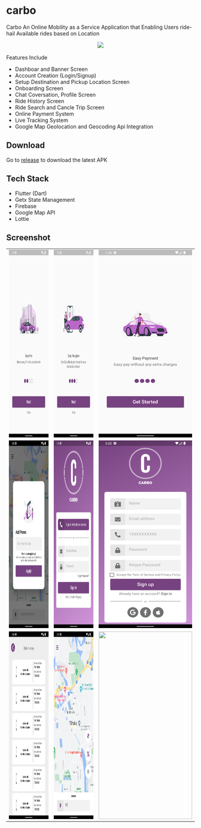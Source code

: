 # carbo

Carbo An Online Mobility as a Service Application that Enabling Users ride-hail Available rides based on Location

<P align="center">
  <img src="/blob/main/screenshot/screenshot_featuregraphic.png"/>
</p>

Features Include

* Dashboar and Banner Screen
* Account Creation (Login/Signup)
* Setup Destination and Pickup Location Screen
* Onboarding Screen
* Chat Coversation, Profile Screen
* Ride History Screen
* Ride Search and Cancle Trip Screen
* Online Payment System
* Live Tracking System
* Google Map Geolocation and Geocoding Api Integration

## Download
Go to [release]("https://github.com/AYOMITIDE-OAJ/cargoshare/releases") to download the latest APK

## Tech Stack
- Flutter (Dart)
- Getx State Management
- Firebase
- Google Map API
- Lottie

## Screenshot 

<table>
  <tr>
    <td>
      <img src="https://github.com/AYOMITIDE-OAJ/cargoshare/blob/main/screenshot/carbo_01.png" width="250" height="500"/>  
    </td>
    <td>
      <img src="https://github.com/AYOMITIDE-OAJ/cargoshare/blob/main/screenshot/cargoshare_02.png" width="250" height="500"/>  
    </td>
    <td>
      <img src="https://github.com/AYOMITIDE-OAJ/cargoshare/blob/main/screenshot/cargoshare_03.png" width="250" height="500"/>  
    </td>
  </tr>
  <tr>
    <td>
      <img src="https://github.com/AYOMITIDE-OAJ/cargoshare/blob/main/screenshot/cargoshare_04.png" width="250" height="500"/>  
    </td>
     <td>
      <img src="https://github.com/AYOMITIDE-OAJ/cargoshare/blob/main/screenshot/cargoshare_05.png" width="250" height="500"/>  
    </td>
    <td>
      <img src="https://github.com/AYOMITIDE-OAJ/cargoshare/blob/main/screenshot/carbo_06.png" width="250" height="500"/>  
     </td> 
   </tr>
   <tr>
     <td>
      <img src="https://github.com/AYOMITIDE-OAJ/cargoshare/blob/main/screenshot/carbo_08.png" width="250" height="500"/>
    </td>
    <td>
      <img src="https://github.com/AYOMITIDE-OAJ/cargoshare/blob/main/screenshot/cargoshare_09.png" width="250" height="500"/>  
     </td> 
      <td>
      <img src="" width="250" height="500"/>  
     </td> 
   </tr>
  
</table>


